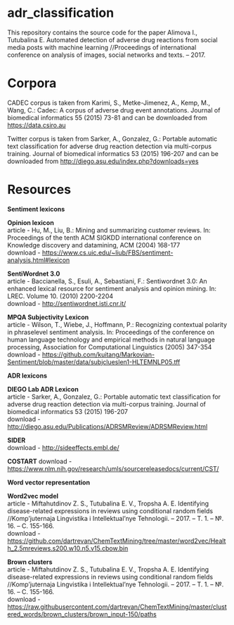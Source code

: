 # adr_classification
This repository contains the source code for the paper Alimova I., Tutubalina E. Automated detection of adverse drug reactions from social media posts with machine learning //Proceedings of international conference on analysis of images, social networks and texts. – 2017.

# Corpora

CADEC corpus is taken from Karimi, S., Metke-Jimenez, A., Kemp, M., Wang, C.: Cadec: A corpus of adverse drug event annotations. Journal of biomedical informatics 55 (2015) 73-81 and can be downloaded from https://data.csiro.au

Twitter corpus is taken from Sarker, A., Gonzalez, G.: Portable automatic text classification for adverse drug reaction detection via multi-corpus training. Journal of biomedical informatics 53 (2015) 196-207 and can be downloaded from http://diego.asu.edu/index.php?downloads=yes

# Resources

<b>Sentiment lexicons</b>

<b>Opinion lexicon</b> <br />
article - Hu, M., Liu, B.: Mining and summarizing customer reviews. In: Proceedings of the tenth ACM SIGKDD international conference on Knowledge discovery and datamining, ACM (2004) 168-177 <br />
download - https://www.cs.uic.edu/~liub/FBS/sentiment-analysis.html#lexicon

<b>SentiWordnet 3.0</b> <br />
article - Baccianella, S., Esuli, A., Sebastiani, F.: Sentiwordnet 3.0: An enhanced lexical resource for sentiment analysis and opinion mining. In: LREC. Volume 10. (2010) 2200-2204<br />
download - http://sentiwordnet.isti.cnr.it/

<b>MPQA Subjectivity Lexicon</b> <br />
article - Wilson, T., Wiebe, J., Hoffmann, P.: Recognizing contextual polarity in phraselevel sentiment analysis. In: Proceedings of the conference on human language technology and empirical methods in natural language processing, Association for Computational Linguistics (2005) 347-354 <br />
download - https://github.com/kuitang/Markovian-Sentiment/blob/master/data/subjclueslen1-HLTEMNLP05.tff

<b>ADR lexicons</b>

<b>DIEGO Lab ADR Lexicon</b> <br />
article - Sarker, A., Gonzalez, G.: Portable automatic text classification for adverse drug reaction detection via multi-corpus training. Journal of biomedical informatics 53 (2015) 196-207 <br />
download - http://diego.asu.edu/Publications/ADRSMReview/ADRSMReview.html

<b>SIDER</b> <br />
download - http://sideeffects.embl.de/

<b>COSTART</b>
download - https://www.nlm.nih.gov/research/umls/sourcereleasedocs/current/CST/ 

<b>Word vector representation</b>

<b>Word2vec model</b> <br />
article - Miftahutdinov Z. S., Tutubalina E. V., Tropsha A. E. Identifying disease-related expressions in reviews using conditional random fields //Komp’juternaja Lingvistika i Intellektual’nye Tehnologii. – 2017. – Т. 1. – №. 16. – С. 155-166. <br />
download - https://github.com/dartrevan/ChemTextMining/tree/master/word2vec/Health_2.5mreviews.s200.w10.n5.v15.cbow.bin

<b>Brown clusters</b> <br />
article - Miftahutdinov Z. S., Tutubalina E. V., Tropsha A. E. Identifying disease-related expressions in reviews using conditional random fields //Komp’juternaja Lingvistika i Intellektual’nye Tehnologii. – 2017. – Т. 1. – №. 16. – С. 155-166. <br />
download - https://raw.githubusercontent.com/dartrevan/ChemTextMining/master/clustered_words/brown_clusters/brown_input-150/paths

